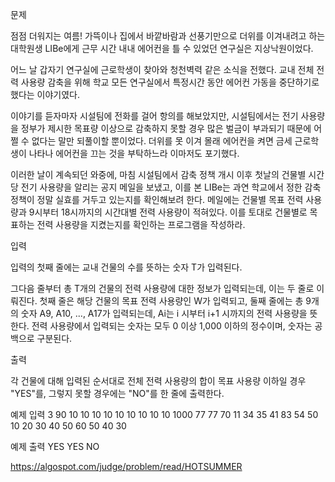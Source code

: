 문제

점점 더워지는 여름! 가뜩이나 집에서 바깥바람과 선풍기만으로 더위를 이겨내려고 하는 대학원생 LIBe에게 근무 시간 내내 에어컨을 틀 수 있었던 연구실은 지상낙원이었다.

어느 날 갑자기 연구실에 근로학생이 찾아와 청천벽력 같은 소식을 전했다. 교내 전체 전력 사용량 감축을 위해 학교 모든 연구실에서 특정시간 동안 에어컨 가동을 중단하기로 했다는 이야기였다.

이야기를 듣자마자 시설팀에 전화를 걸어 항의를 해보았지만, 시설팀에서는 전기 사용량을 정부가 제시한 목표량 이상으로 감축하지 못할 경우 많은 벌금이 부과되기 때문에 어쩔 수 없다는 말만 되풀이할 뿐이었다. 더위를 못 이겨 몰래 에어컨을 켜면 금세 근로학생이 나타나 에어컨을 끄는 것을 부탁하느라 이마저도 포기했다.

이러한 날이 계속되던 와중에, 마침 시설팀에서 감축 정책 개시 이후 첫날의 건물별 시간당 전기 사용량을 알리는 공지 메일을 보냈고, 이를 본 LIBe는 과연 학교에서 정한 감축 정책이 정말 실효를 거두고 있는지를 확인해보려 한다. 메일에는 건물별 목표 전력 사용량과 9시부터 18시까지의 시간대별 전력 사용량이 적혀있다. 이를 토대로 건물별로 목표하는 전력 사용량을 지켰는지를 확인하는 프로그램을 작성하라.

입력

입력의 첫째 줄에는 교내 건물의 수를 뜻하는 숫자 T가 입력된다.

그다음 줄부터 총 T개의 건물의 전력 사용량에 대한 정보가 입력되는데, 이는 두 줄로 이뤄진다. 첫째 줄은 해당 건물의 목표 전력 사용량인 W가 입력되고, 둘째 줄에는 총 9개의 숫자 A9, A10, ..., A17가 입력되는데, Ai는 i 시부터 i+1 시까지의 전력 사용량을 뜻한다. 전력 사용량에서 입력되는 숫자는 모두 0 이상 1,000 이하의 정수이며, 숫자는 공백으로 구분된다.

출력

각 건물에 대해 입력된 순서대로 전체 전력 사용량의 합이 목표 사용량 이하일 경우 "YES"를, 그렇지 못할 경우에는 "NO"를 한 줄에 출력한다.

예제 입력
3
90
10 10 10 10 10 10 10 10 10
1000
77 77 70 11 34 35 41 83 54
50
10 20 30 40 50 60 50 40 30

예제 출력
YES
YES
NO

https://algospot.com/judge/problem/read/HOTSUMMER